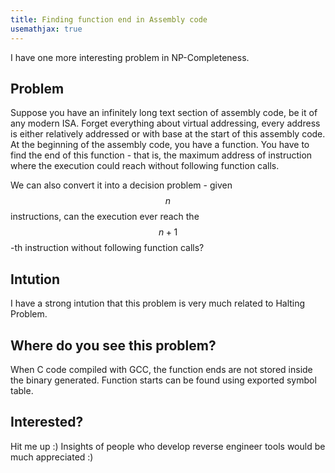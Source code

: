 ```yaml
---
title: Finding function end in Assembly code
usemathjax: true
---
```


I have one more interesting problem in NP-Completeness.

## Problem

Suppose you have an infinitely long text section of assembly code, be it of any modern ISA. Forget everything about virtual addressing, every address is either relatively addressed or with base at the start of this assembly code. At the beginning of the assembly code, you have a function. You have to find the end of this function - that is, the maximum address of instruction where the execution could reach without following function calls.

We can also convert it into a decision problem - given $$n$$ instructions, can the execution ever reach the $$n+1$$-th instruction without following function calls?

## Intution

I have a strong intution that this problem is very much related to Halting Problem.

## Where do you see this problem?

When C code compiled with GCC, the function ends are not stored inside the binary generated. Function starts can be found using exported symbol table.

## Interested?

Hit me up :) Insights of people who develop reverse engineer tools would be much appreciated :)

